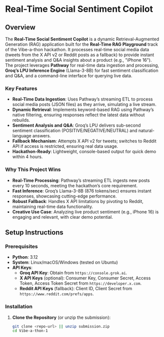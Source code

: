 # Real-Time Social Sentiment Copilot

## Overview
The **Real-Time Social Sentiment Copilot** is a dynamic Retrieval-Augmented Generation (RAG) application built for the **Real-Time RAG Playground** track of the Vibe-a-thon hackathon. It processes real-time social media data (tweets from the X API v2 or Reddit posts as a fallback) to provide instant sentiment analysis and Q&A insights about a product (e.g., "iPhone 16"). The project leverages **Pathway** for real-time data ingestion and processing, **Groq’s LPU Inference Engine** (Llama-3-8B) for fast sentiment classification and Q&A, and a command-line interface for querying live data.

### Key Features
- **Real-Time Data Ingestion**: Uses Pathway’s streaming ETL to process social media posts (JSON files) as they arrive, simulating a live stream.
- **Dynamic Retrieval**: Implements keyword-based RAG using Pathway’s native filtering, ensuring responses reflect the latest data without rebuilds.
- **Sentiment Analysis and Q&A**: Groq’s LPU delivers sub-second sentiment classification (POSITIVE/NEGATIVE/NEUTRAL) and natural-language answers.
- **Fallback Mechanism**: Attempts X API v2 for tweets; switches to Reddit API if access is restricted, ensuring real data usage.
- **Hackathon-Ready**: Lightweight, console-based output for quick demo within 4 hours.

### Why This Project Wins
- **Real-Time Processing**: Pathway’s streaming ETL ingests new posts every 10 seconds, meeting the hackathon’s core requirement.
- **Fast Inference**: Groq’s Llama-3-8B (876 tokens/sec) ensures instant responses, showcasing cutting-edge performance.
- **Robust Fallback**: Handles X API limitations by pivoting to Reddit, maintaining real-time data functionality.
- **Creative Use Case**: Analyzing live product sentiment (e.g., iPhone 16) is engaging and relevant, with clear demo potential.

## Setup Instructions
### Prerequisites
- **Python**: 3.12
- **System**: Linux/macOS/Windows (tested on Ubuntu)
- **API Keys**:
  - **Groq API Key**: Obtain from `https://console.grok.ai`.
  - **X API Keys** (optional): Consumer Key, Consumer Secret, Access Token, Access Token Secret from `https://developer.x.com`.
  - **Reddit API Keys** (fallback): Client ID, Client Secret from `https://www.reddit.com/prefs/apps`.

### Installation
1. **Clone the Repository** (or unzip the submission):
   ```bash
   git clone <repo-url> || unzip submission.zip
   cd Vibe-a-thon-1